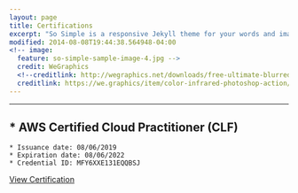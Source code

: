 ```yaml
---
layout: page
title: Certifications
excerpt: "So Simple is a responsive Jekyll theme for your words and images."
modified: 2014-08-08T19:44:38.564948-04:00
<!-- image:
  feature: so-simple-sample-image-4.jpg -->
  credit: WeGraphics
  <!--creditlink: http://wegraphics.net/downloads/free-ultimate-blurred-background-pack/ -->
  creditlink: https://we.graphics/item/color-infrared-photoshop-action/
---
```


<hr/>

## * **AWS Certified Cloud Practitioner (CLF)**
    * Issuance date: 08/06/2019
    * Expiration date: 08/06/2022
    * Credential ID: MFY6XXE131EQQBSJ


<a markdown="0" href="https://www.certmetrics.com/amazon/public/badge.aspx?i=9&t=c&d=2019-08-06&ci=AWS00993439" class="btn">View Certification</a>

[^1]: Example: *domain.com/category-name/post-title*
